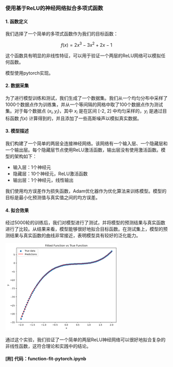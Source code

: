 ### 使用基于ReLU的神经网络拟合多项式函数

#### 1. 函数定义

我们选择了一个简单的多项式函数作为我们的目标函数：

$$
f(x) = 2x^3 - 3x^2 + 2x - 1
$$

这个函数具有明显的非线性特征，可以用于验证一个两层的ReLU网络可以模拟任何函数。

模型使用pytorch实现。

#### 2. 数据采集

为了进行模型训练和测试，我们生成了一个数据集。我们从一个均匀分布中采样了1000个数据点作为训练集，并从一个等间隔的网格中取了100个数据点作为测试集。对于每个数据点 $(x_i, y_i)$，其中 $x_i$ 是在区间 [-2, 2] 中均匀采样的，$y_i$ 是通过目标函数 $f(x)$ 计算得到的，并且添加了一些高斯噪声以模拟真实数据。

#### 3. 模型描述

我们构建了一个简单的两层全连接神经网络。该网络有一个输入层、一个隐藏层和一个输出层。每个隐藏层节点使用ReLU激活函数，输出层没有使用激活函数。模型的架构如下：

- 输入层：1个神经元
- 隐藏层：10个神经元，ReLU激活函数
- 输出层：1个神经元，线性输出

我们使用均方误差作为损失函数，Adam优化器作为优化算法来训练模型。模型的目标是最小化预测值与真实值之间的均方误差。

#### 4. 拟合效果

经过5000轮的训练后，我们对模型进行了测试，并将模型的预测结果与真实函数进行了比较。从结果来看，模型能够很好地拟合目标函数。在测试集上，模型的预测结果与真实函数的曲线非常接近，表明模型具有较好的泛化能力。

<img src=".\image-20240313135159798.png" alt="image-20240313135159798" style="zoom:50%;" />

通过这个实验，我们验证了一个简单的两层ReLU神经网络可以很好地拟合复杂的非线性函数，这符合理论和实践中的结论。

#### [附] 代码：function-fit-pytorch.ipynb